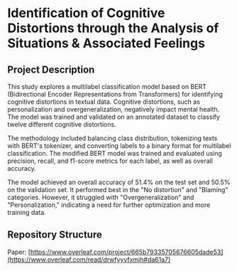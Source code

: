 # Identification of Cognitive Distortions through the Analysis of Situations & Associated Feelings

## Project Description
This study explores a multilabel classification model based on BERT (Bidirectional Encoder Representations from Transformers) for identifying cognitive distortions in textual data. Cognitive distortions, such as personalization and overgeneralization, negatively impact mental health. The model was trained and validated on an annotated dataset to classify twelve different cognitive distortions.

The methodology included balancing class distribution, tokenizing texts with BERT's tokenizer, and converting labels to a binary format for multilabel classification. The modified BERT model was trained and evaluated using precision, recall, and f1-score metrics for each label, as well as overall accuracy.

The model achieved an overall accuracy of 51.4% on the test set and 50.5% on the validation set. It performed best in the "No distortion" and "Blaming" categories. However, it struggled with "Overgeneralization" and "Personalization," indicating a need for further optimization and more training data.

## Repository Structure


Paper: [https://www.overleaf.com/project/665b79335705676605dade53](https://www.overleaf.com/read/drwfyyvfxmjh#da61a7)
